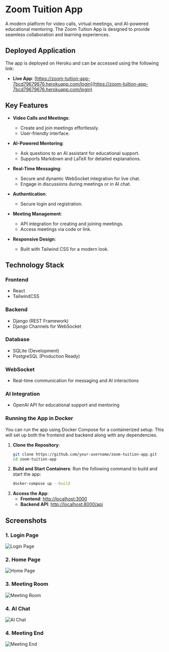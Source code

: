 # Zoom Tuition App

A modern platform for video calls, virtual meetings, and AI-powered educational mentoring. The Zoom Tuition App is designed to provide seamless collaboration and learning experiences.

## Deployed Application

The app is deployed on Heroku and can be accessed using the following link:

- **Live App**: [https://zoom-tuition-app-7bcd79679676.herokuapp.com/login](https://zoom-tuition-app-7bcd79679676.herokuapp.com/login)


## Key Features

- **Video Calls and Meetings**:
  - Create and join meetings effortlessly.
  - User-friendly interface.

- **AI-Powered Mentoring**:
  - Ask questions to an AI assistant for educational support.
  - Supports Markdown and LaTeX for detailed explanations.

- **Real-Time Messaging**:
  - Secure and dynamic WebSocket integration for live chat.
  - Engage in discussions during meetings or in AI chat.

- **Authentication**:
  - Secure login and registration.

- **Meeting Management**:
  - API integration for creating and joining meetings.
  - Access meetings via code or link.

- **Responsive Design**:
  - Built with Tailwind CSS for a modern look.

## Technology Stack

### Frontend
- React
- TailwindCSS

### Backend
- Django (REST Framework)
- Django Channels for WebSocket

### Database
- SQLite (Development)
- PostgreSQL (Production Ready)

### WebSocket
- Real-time communication for messaging and AI interactions

### AI Integration
- OpenAI API for educational support and mentoring

### Running the App in Docker

You can run the app using Docker Compose for a containerized setup. This will set up both the frontend and backend along with any dependencies.

1. **Clone the Repository**:
   ```bash
   git clone https://github.com/your-username/zoom-tuition-app.git
   cd zoom-tuition-app

2. **Build and Start Containers**: Run the following command to build and start the app:
    ```bash
    docker-compose up --build

3. **Access the App**:
   - **Frontend**: [http://localhost:3000](http://localhost:3000)
   - **Backend API**: [http://localhost:8000/api](http://localhost:8000/api)


## Screenshots

### 1. Login Page
![Login Page](images/login.png)

### 2. Home Page
![Home Page](images/home.png)

### 3. Meeting Room
![Meeting Room](images/meeting.png)

### 4. AI Chat
![AI Chat](images/ai-chat.png)

### 4. Meeting End
![Meeting End](images/meeting-end.png)
